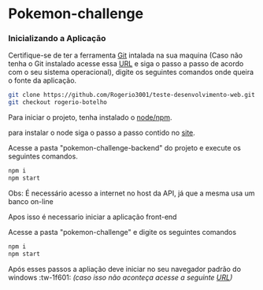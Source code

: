 # Pokemon-challenge

### Inicializando a Aplicação

Certifique-se de ter a ferramenta [Git](https://git-scm.com) intalada na sua maquina (Caso não tenha o Git instalado acesse essa [URL](https://git-scm.com/downloads) e siga o passo a passo de acordo com o seu sistema operacional),  digite os seguintes comandos onde queira o fonte da aplicação.

```bash
git clone https://github.com/Rogerio3001/teste-desenvolvimento-web.git
git checkout rogerio-botelho
```

Para iniciar o projeto, tenha instalado o [node/npm](https://nodejs.org/en/download/package-manager/).

para instalar o node siga o passo a passo contido no [site](https://nodejs.org/en/download/package-manager/).

Acesse a pasta "pokemon-challenge-backend" do projeto e execute os seguintes comandos.

```bash
npm i
npm start
```
Obs: É necessário acesso a internet no host da API, já que a mesma usa um banco on-line

Apos isso é necessario iniciar a aplicação front-end

Acesse a pasta "pokemon-challenge" e digite os seguintes comandos

```bash
npm i
npm start
```

Após esses passos a apliação deve iniciar no seu navegador padrão do windows :tw-1f601: *(caso isso não aconteça acesse a seguinte [URL](http://localhost:3000/))*
